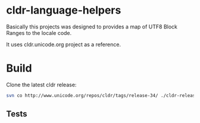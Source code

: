 # cldr-language-helpers

Basically this projects was designed to provides a map of 
UTF8 Block Ranges to the locale code.

It uses cldr.unicode.org project as a reference.

# Build

Clone the latest cldr release:

```bash
svn co http://www.unicode.org/repos/cldr/tags/release-34/ ./cldr-release-34
```

## Tests

